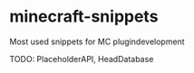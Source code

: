 # minecraft-snippets
Most used snippets for MC plugindevelopment

TODO: PlaceholderAPI, HeadDatabase
